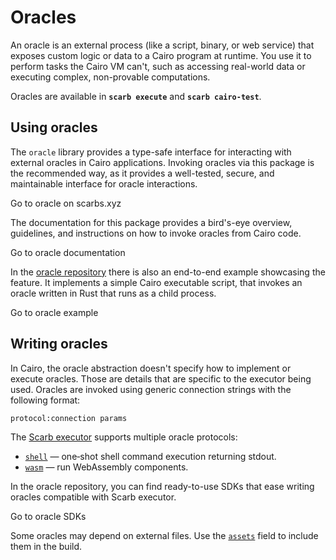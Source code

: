 # Oracles

An oracle is an external process (like a script, binary, or web service) that exposes custom logic or data to a Cairo
program at runtime. You use it to perform tasks the Cairo VM can't, such as accessing real-world data or executing
complex, non-provable computations.

Oracles are available in **`scarb execute`** and **`scarb cairo-test`**.

## Using oracles

The `oracle` library provides a type-safe interface for interacting with external oracles in Cairo applications.
Invoking oracles via this package is the recommended way, as it provides a well-tested, secure, and maintainable
interface for oracle interactions.

<BigLink href="https://scarbs.xyz/packages/oracle">
  Go to oracle on scarbs.xyz
</BigLink>

The documentation for this package provides a bird's-eye overview, guidelines, and instructions on how to invoke oracles
from Cairo code.

<BigLink href="https://docs.swmansion.com/cairo-oracle">
  Go to oracle documentation
</BigLink>

In the [oracle repository](https://github.com/software-mansion/cairo-oracle) there is also an end-to-end example
showcasing the feature. It implements a simple Cairo executable script, that invokes an oracle written in Rust that
runs as a child process.

<BigLink href="https://github.com/software-mansion/cairo-oracle/tree/main/example">
  Go to oracle example
</BigLink>

## Writing oracles

In Cairo, the oracle abstraction doesn't specify how to implement or execute oracles. Those are details that are
specific to the executor being used. Oracles are invoked using generic connection strings with the following format:

```
protocol:connection params
```

The [Scarb executor](../../extensions/execute.md) supports multiple oracle protocols:

- [`shell`](./shell.md) — one‑shot shell command execution returning stdout.
- [`wasm`](./wasm.md) — run WebAssembly components.

In the oracle repository, you can find ready-to-use SDKs that ease writing oracles compatible with Scarb executor.

<BigLink href="https://github.com/software-mansion/cairo-oracle/tree/main/sdk">
  Go to oracle SDKs
</BigLink>

Some oracles may depend on external files. Use the [`assets`](../../reference/manifest.md#assets) field to include them
in the build.
